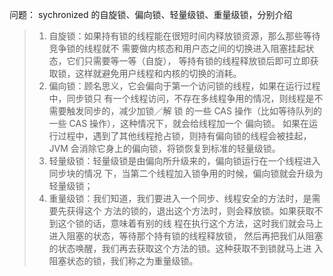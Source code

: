 

问题： sychronized 的自旋锁、偏向锁、轻量级锁、重量级锁，分别介绍

> 1. 自旋锁：如果持有锁的线程能在很短时间内释放锁资源，那么那些等待竞争锁的线程就不 需要做内核态和用户态之间的切换进入阻塞挂起状态，它们只需要等一等（自旋）， 等持有锁的线程释放锁后即可立即获取锁，这样就避免用户线程和内核的切换的消耗。 
> 2. 偏向锁：顾名思义，它会偏向于第一个访问锁的线程，如果在运行过程中，同步锁只 有一个线程访问，不存在多线程争用的情况，则线程是不需要触发同步的，减少加锁／解 锁 的一些 CAS 操作（比如等待队列的一些 CAS 操作），这种情况下，就会给线程加一个 偏向锁。 如果在运行过程中，遇到了其他线程抢占锁，则持有偏向锁的线程会被挂起， JVM 会消除它身上的偏向锁，将锁恢复到标准的轻量级锁。
> 3. 轻量级锁：轻量级锁是由偏向所升级来的，偏向锁运行在一个线程进入同步块的情况 下，当第二个线程加入锁争用的时候，偏向锁就会升级为轻量级锁； 
> 4. 重量级锁：我们知道，我们要进入一个同步、线程安全的方法时，是需要先获得这个 方法的锁的，退出这个方法时，则会释放锁。如果获取不到这个锁的话，意味着有别的线 程在执行这个方法，这时我们就会马上进入阻塞的状态，等待那个持有锁的线程释放锁， 然后再把我们从阻塞的状态唤醒，我们再去获取这个方法的锁。这种获取不到锁就马上进 入阻塞状态的锁，我们称之为重量级锁。
